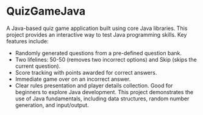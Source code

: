 # QuizGameJava

A Java-based quiz game application built using core Java libraries.  This project provides an interactive way to test Java programming skills. Key features include:
* Randomly generated questions from a pre-defined question bank.
* Two lifelines: 50-50 (removes two incorrect options) and Skip (skips the current question).
* Score tracking with points awarded for correct answers.
* Immediate game over on an incorrect answer.
* Clear rules presentation and player details collection.
 Good for beginners to explore Java development.
This project demonstrates the use of Java fundamentals, including data structures, random number generation, and input/output.
